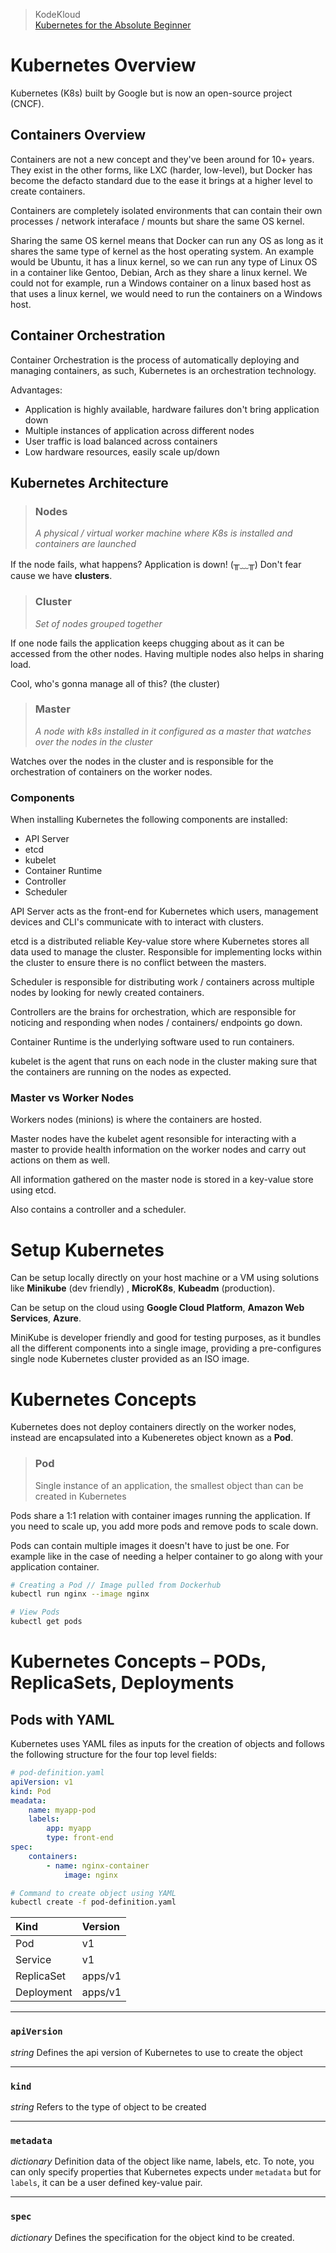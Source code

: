 > KodeKloud  
> [Kubernetes for the Absolute Beginner](https://kodekloud.com/lessons/introduction-12/)

# Kubernetes Overview

Kubernetes (K8s) built by Google but is now an open-source project (CNCF).

## Containers Overview

Containers are not a new concept and they've been around for 10+ years. They exist in the other forms, like LXC (harder, low-level), but Docker has become the defacto standard due to the ease it brings at a higher level to create containers. 

Containers are completely isolated environments that can contain their own processes / network interaface / mounts but share the same OS kernel.

Sharing the same OS kernel means that Docker can run any OS as long as it shares the same type of kernel as the host operating system. An example would be Ubuntu, it has a linux kernel, so we can run any type of Linux OS in a container like Gentoo, Debian, Arch as they share a linux kernel. We could not for example, run a Windows container on a linux based host as that uses a linux kernel, we would need to run the containers on a Windows host.

## Container Orchestration

Container Orchestration is the process of automatically deploying and managing containers, as such, Kubernetes is an orchestration technology.

Advantages:

* Application is highly available, hardware failures don't bring application down
* Multiple instances of application across different nodes
* User traffic is load balanced across containers
* Low hardware resources, easily scale up/down

## Kubernetes Architecture

>  ### Nodes
> 
> *A physical / virtual worker machine where K8s is installed and containers are launched*

If the node fails, what happens? Application is down! (╥﹏╥) 
Don't fear cause we have **clusters**.

> ### Cluster
> 
> *Set of nodes grouped together*

If one node fails the application keeps chugging about as it can be accessed from the other nodes. Having multiple nodes also helps in sharing load.

Cool, who's gonna manage all of this? (the cluster)

> ### Master
> 
> *A node with k8s installed in it configured as a master that watches over the nodes in the cluster*

Watches over the nodes in the cluster and is responsible for the orchestration of containers on the worker nodes.

### Components

When installing Kubernetes the following components are installed:

* API Server
* etcd
* kubelet
* Container Runtime
* Controller
* Scheduler

API Server acts as the front-end for Kubernetes which users, management devices and CLI's communicate with to interact with clusters.

etcd is a distributed reliable Key-value store where Kubernetes stores all data used to manage the cluster. Responsible for implementing locks within the cluster to ensure there is no conflict between the masters.

Scheduler is responsible for distributing work / containers across multiple nodes by looking for newly created containers.

Controllers are the brains for orchestration, which are responsible for noticing and responding when nodes / containers/ endpoints go down.

Container Runtime is the underlying software used to run containers.

kubelet is the agent that runs on each node in the cluster making sure that the containers are running on the nodes as expected.

### Master vs Worker Nodes

Workers nodes (minions) is where the containers are hosted.

Master nodes have the kubelet agent resonsible for interacting with a master to provide health information on the worker nodes and carry out actions on them as well.

All information gathered on the master node is stored in a key-value store using etcd.

Also contains a controller and a scheduler.

# Setup Kubernetes

Can be setup locally directly on your host machine or a VM using solutions like **Minikube** (dev friendly) , **MicroK8s**, **Kubeadm** (production).

Can be setup on the cloud using **Google Cloud Platform**, **Amazon Web Services**, **Azure**.

MiniKube is developer friendly and good for testing purposes, as it bundles all the different components into a single image, providing a pre-configures single node Kubernetes cluster provided as an ISO image.

# Kubernetes Concepts

Kubernetes does not deploy containers directly on the worker nodes, instead are encapsulated into a Kubeneretes object known as a **Pod**.

> ### Pod  
> Single instance of an application, the smallest object than can be created in Kubernetes

Pods share a 1:1 relation with container images running the application. If you need to scale up, you add more pods and remove pods to scale down.

Pods can contain multiple images it doesn't have to just be one. For example like in the case of needing a helper container to go along with your application container.

```sh
# Creating a Pod // Image pulled from Dockerhub
kubectl run nginx --image nginx

# View Pods
kubectl get pods
```


# Kubernetes Concepts – PODs, ReplicaSets, Deployments

## Pods with YAML

Kubernetes uses YAML files as inputs for the creation of objects and follows the following structure for the four top level fields:

```yaml
# pod-definition.yaml
apiVersion: v1
kind: Pod
meadata:
	name: myapp-pod
	labels:
		app: myapp
		type: front-end
spec:
	containers:
		- name: nginx-container
			image: nginx
```

```sh
# Command to create object using YAML
kubectl create -f pod-definition.yaml
```



| Kind    | Version    |
|:--------|:----------|
| Pod  | v1         |
| Service  | v1         |
| ReplicaSet  | apps/v1         |
| Deployment  | apps/v1         |

---

### `apiVersion` 
*string*
Defines the api version of Kubernetes to use to create the object

---

### `kind`
*string*
Refers to the type of object to be created

---

### `metadata`
*dictionary*
Definition data of the object like name, labels, etc. To note, you can only specify properties that Kubernetes expects under `metadata` but for `labels`, it can be a user defined key-value pair.

---

### `spec`
*dictionary*
Defines the specification for the object kind to be created.
